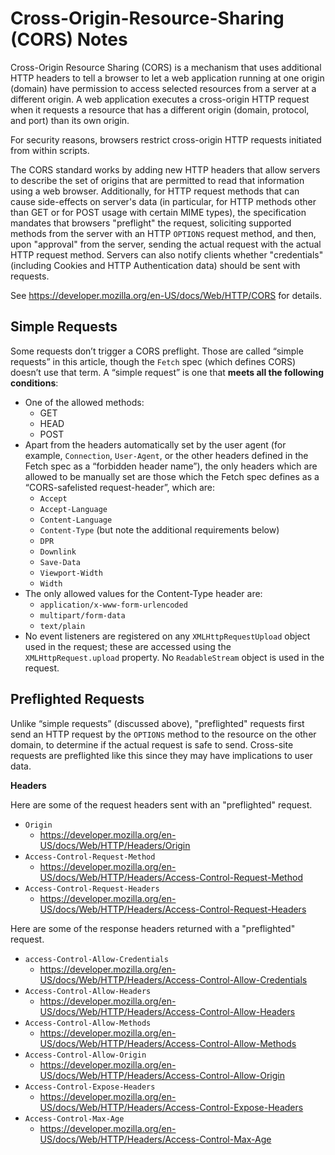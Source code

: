 # Cross-Origin-Resource-Sharing (CORS) Notes

Cross-Origin Resource Sharing (CORS) is a mechanism that uses additional HTTP
headers to tell a browser to let a web application running at one origin
(domain) have permission to access selected resources from a server at a
different origin.  A web application executes a cross-origin HTTP request when
it requests a resource that has a different origin (domain, protocol, and port)
than its own origin.

For security reasons, browsers restrict cross-origin HTTP requests initiated
from within scripts. 

The CORS standard works by adding new HTTP headers that allow servers to
describe the set of origins that are permitted to read that information using a
web browser.  Additionally, for HTTP request methods that can cause side-effects
on server's data (in particular, for HTTP methods other than GET or for POST
usage with certain MIME types), the specification mandates that browsers
"preflight" the request, soliciting supported methods from the server with an
HTTP `OPTIONS` request method, and then, upon "approval" from the server,
sending the actual request with the actual HTTP request method.  Servers can
also notify clients whether "credentials" (including Cookies and HTTP
Authentication data) should be sent with requests.

See https://developer.mozilla.org/en-US/docs/Web/HTTP/CORS for details.


## Simple Requests

Some requests don’t trigger a CORS preflight. Those are called “simple requests” in this article, though the `Fetch` spec (which defines CORS) doesn’t use that term. A “simple request” is one that **meets all the following conditions**:

- One of the allowed methods:
	+ GET
	+ HEAD
	+ POST
- Apart from the headers automatically set by the user agent (for example, `Connection`, `User-Agent`, or the other headers defined in the Fetch spec as a “forbidden header name”), the only headers which are allowed to be manually set are those which the Fetch spec defines as a “CORS-safelisted request-header”, which are:
	+ `Accept`
	+ `Accept-Language`
	+ `Content-Language`
	+ `Content-Type` (but note the additional requirements below)
	+ `DPR`
	+ `Downlink`
	+ `Save-Data`
	+ `Viewport-Width`
	+ `Width`
- The only allowed values for the Content-Type header are:
	+ `application/x-www-form-urlencoded`
	+ `multipart/form-data`
	+ `text/plain`
- No event listeners are registered on any `XMLHttpRequestUpload` object used in the request; these are accessed using the `XMLHttpRequest.upload` property.
No `ReadableStream` object is used in the request.


## Preflighted Requests

Unlike “simple requests” (discussed above), "preflighted" requests first send an HTTP request by the `OPTIONS` method to the resource on the other domain, to determine if the actual request is safe to send. Cross-site requests are preflighted like this since they may have implications to user data.

**Headers**

Here are some of the request headers sent with an "preflighted" request.

- `Origin`
	+ https://developer.mozilla.org/en-US/docs/Web/HTTP/Headers/Origin
- `Access-Control-Request-Method`
	+ https://developer.mozilla.org/en-US/docs/Web/HTTP/Headers/Access-Control-Request-Method
- `Access-Control-Request-Headers`
	+ https://developer.mozilla.org/en-US/docs/Web/HTTP/Headers/Access-Control-Request-Headers

Here are some of the response headers returned with a "preflighted" request.

- `access-Control-Allow-Credentials`
	+ https://developer.mozilla.org/en-US/docs/Web/HTTP/Headers/Access-Control-Allow-Credentials
- `Access-Control-Allow-Headers`
	+ https://developer.mozilla.org/en-US/docs/Web/HTTP/Headers/Access-Control-Allow-Headers
- `Access-Control-Allow-Methods`
	+ https://developer.mozilla.org/en-US/docs/Web/HTTP/Headers/Access-Control-Allow-Methods
- `Access-Control-Allow-Origin`
	+ https://developer.mozilla.org/en-US/docs/Web/HTTP/Headers/Access-Control-Allow-Origin
- `Access-Control-Expose-Headers`
	+ https://developer.mozilla.org/en-US/docs/Web/HTTP/Headers/Access-Control-Expose-Headers
- `Access-Control-Max-Age`
	+ https://developer.mozilla.org/en-US/docs/Web/HTTP/Headers/Access-Control-Max-Age
